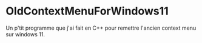# OldContextMenuForWindows11
 Un p'tit programme que j'ai fait en C++ pour remettre l'ancien context menu sur windows 11.
